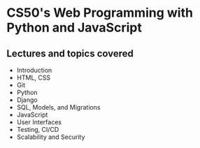 # CS50's Web Programming with Python and JavaScript

## Lectures and topics covered
* Introduction
* HTML, CSS
* Git
* Python
* Django
* SQL, Models, and Migrations
* JavaScript
* User Interfaces
* Testing, CI/CD
* Scalability and Security